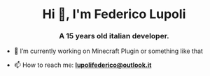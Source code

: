 <h1 align="center">Hi 👋, I'm Federico Lupoli</h1>
<h3 align="center">A 15 years old italian developer.</h3>

- 🔭 I’m currently working on Minecraft Plugin or something like that

- 📫 How to reach me: **lupolifederico@outlook.it**
